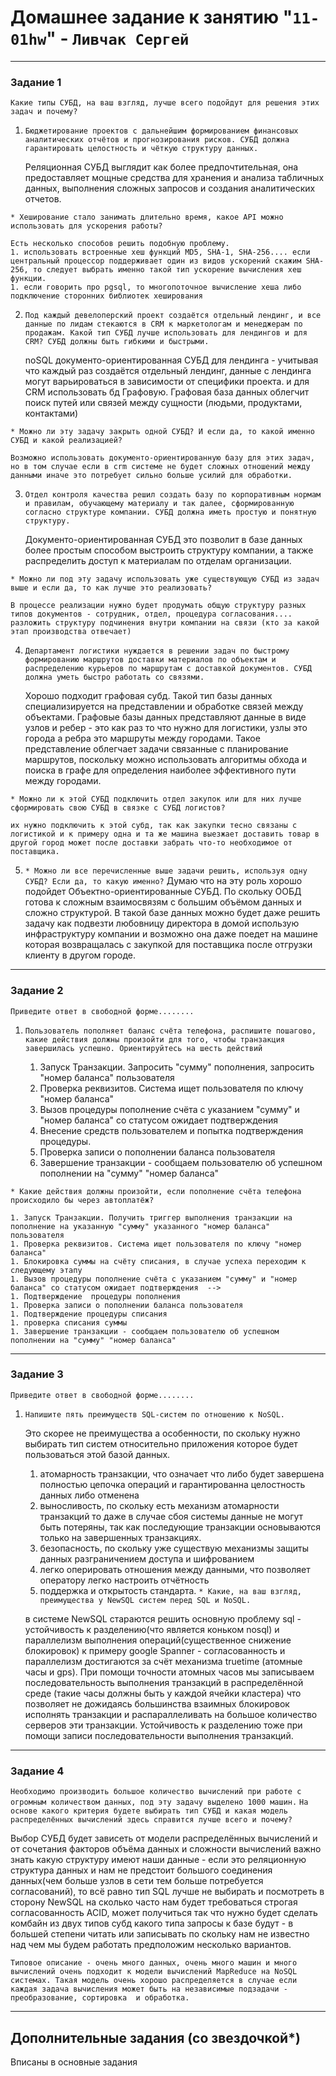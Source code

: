 # Домашнее задание к занятию "`11-01hw`" - `Ливчак Сергей`

---

### Задание 1

`Какие типы СУБД, на ваш взгляд, лучше всего подойдут для решения этих задач и почему?`

1. `Бюджетирование проектов с дальнейшим формированием финансовых аналитических отчётов и прогнозирования рисков. СУБД должна гарантировать целостность и чёткую структуру данных.`

    Реляционная СУБД выглядит как более предпочтительная, она предоставляет мощные средства для хранения и анализа табличных данных, выполнения сложных запросов и создания аналитических отчетов.

 `* Хеширование стало занимать длительно время, какое API можно использовать для ускорения работы?`

    Есть несколько способов решить подобную проблему.
    1. использовать встроенные хеш функций MD5, SHA-1, SHA-256.... если центральный процессор поддерживает один из видов ускорений скажим SHA-256, то следует выбрать именно такой тип ускорение вычисления хеш функции.
    1. если говорить про pgsql, то многопоточное вычисление хеша либо подключение сторонних библиотек хеширования 


2. `Под каждый девелоперский проект создаётся отдельный лендинг, и все данные по лидам стекаются в CRM к маркетологам и менеджерам по продажам. Какой тип СУБД лучше использовать для лендингов и для CRM? СУБД должны быть гибкими и быстрыми.`

    noSQL документо-ориентированная СУБД для лендинга - учитывая что каждый раз создаётся отдельный лендинг, данные с лендинга могут варьироваться в зависимости от специфики проекта.
    и для CRM использовать бд Графовую. Графовая база данных облегчит поиск путей или связей между сущности (людьми, продуктами, контактами)

 `* Можно ли эту задачу закрыть одной СУБД? И если да, то какой именно СУБД и какой реализацией?`

    Возможно использовать документо-ориентированную базу для этих задач, но в том случае если в crm системе не будет сложных отношений между данными иначе это потребует сильно больше усилий для обработки. 


3. `Отдел контроля качества решил создать базу по корпоративным нормам и правилам, обучающему материалу и так далее, сформированную согласно структуре компании. СУБД должна иметь простую и понятную структуру.`

    Документо-ориентированная СУБД это позволит в базе данных более простым способом выстроить структуру компании, а также распределить доступ к материалам по отделам организации. 

 `* Можно ли под эту задачу использовать уже существующую СУБД из задач выше и если да, то как лучше это реализовать?`

    В процессе реализации нужно будет продумать общую структуру разных типов документов - сотрудник, отдел, процедура согласования.... разложить структуру подчинения внутри компании на связи (кто за какой этап производства отвечает)


4. `Департамент логистики нуждается в решении задач по быстрому формированию маршрутов доставки материалов по объектам и распределению курьеров по маршрутам с доставкой документов. СУБД должна уметь быстро работать со связями.`

    Хорошо подходит графовая субд. Такой тип базы данных специализируется на представлении и обработке связей между объектами. Графовые базы данных представляют данные в виде узлов и ребер - это как раз то что нужно для логистики, узлы это города а ребра это маршруты между городами. Такое представление облегчает задачи связанные с планирование маршрутов, поскольку можно использовать алгоритмы обхода и поиска в графе для определения наиболее эффективного пути между городами.

 `* Можно ли к этой СУБД подключить отдел закупок или для них лучше сформировать свою СУБД в связке с СУБД логистов?`

    их нужно подключить к этой субд, так как закупки тесно связаны с логистикой и к примеру одна и та же машина выезжает доставить товар в другой город может после доставки забрать что-то необходимое от поставщика.


5. `* Можно ли все перечисленные выше задачи решить, используя одну СУБД? Если да, то какую именно?`
    Думаю что на эту роль хорошо подойдет Объектно-ориентированные СУБД. По скольку ООБД готова к сложным взаимосвязям с большим объёмом данных и сложно структурой. В такой базе данных можно будет даже решить задачу как подвезти любовницу директора в домой использую инфраструктуру компании и возможно она даже поедет на машине которая возвращалась с закупкой для поставщика после отгрузки клиенту в другом городе. 
 

---

### Задание 2

`Приведите ответ в свободной форме........`

1. `Пользователь пополняет баланс счёта телефона, распишите пошагово, какие действия должны произойти для того, чтобы транзакция завершилась успешно. Ориентируйтесь на шесть действий`

    1. Запуск Транзакции. Запросить "сумму" пополнения, запросить "номер баланса" пользователя 
    1. Проверка реквизитов. Система ищет пользователя по ключу "номер баланса"
    1. Вызов процедуры пополнение счёта с указанием "сумму" и "номер баланса" со статусом ожидает подтверждения 
    1. Внесение средств пользователем и попытка подтверждения процедуры.
    1. Проверка записи о пополнении баланса пользователя
    1. Завершение транзакции - сообщаем пользователю об успешном пополнении на "сумму" "номер баланса"


 `* Какие действия должны произойти, если пополнение счёта телефона происходило бы через автоплатёж?`

    1. Запуск Транзакции. Получить триггер выполнения транзакции на пополнение на указанную "сумму" указанного "номер баланса" пользователя
    1. Проверка реквизитов. Система ищет пользователя по ключу "номер баланса"
    1. Блокировка суммы на счёту списания, в случае успеха переходим к следующему этапу
    1. Вызов процедуры пополнение счёта с указанием "сумму" и "номер баланса" со статусом ожидает подтверждения  -->
    1. Подтверждение  процедуры пополнения
    1. Проверка записи о пополнении баланса пользователя  
    1. Подтверждение процедуры списания
    1. проверка списания суммы 
    1. Завершение транзакции - сообщаем пользователю об успешном пополнении на "сумму" "номер баланса"

---

### Задание 3

`Приведите ответ в свободной форме........`

1. `Напишите пять преимуществ SQL-систем по отношению к NoSQL.`

    Это скорее не преимущества а особенности, по скольку нужно выбирать тип систем относительно приложения которое будет пользоваться этой базой данных.
    1. атомарность транзакции, что означает что либо будет завершена полностью цепочка операций и гарантированна целостность данных либо отменена
    2. выносливость, по скольку есть механизм атомарности транзакций то даже в случае сбоя системы данные не могут быть потеряны, так как последующие транзакции основываются только на завершенных транзакциях.
    3. безопасность, по скольку уже существую механизмы защиты данных разграничением доступа и шифрованием
    4. легко оперировать отношения между данными, что позволяет оператору легко настроить отчётность
    5. поддержка и открытость стандарта.
 `* Какие, на ваш взгляд, преимущества у NewSQL систем перед SQL и NoSQL.`

    в системе NewSQL стараются решить основную проблему sql - устойчивость к разделению(что является коньком nosql) и параллелизм выполнения операций(существенное снижение блокировок)
    к примеру google Spanner - согласованность и параллелизм достигаются за счёт механизма truetime (атомные часы и gps). При помощи точности атомных часов мы записываем последовательность выполнения транзакций в распределённой среде (такие часы должны быть у каждой ячейки кластера) что позволяет не дожидаясь большинства взаимных блокировок исполнять транзакции и распараллеливать на большое количество серверов эти транзакции. Устойчивость к разделению тоже при помощи записи последовательности выполнения транзакций.

---

### Задание 4

`Необходимо производить большое количество вычислений при работе с огромным количеством данных, под эту задачу выделено 1000 машин.`
`На основе какого критерия будете выбирать тип СУБД и какая модель распределённых вычислений здесь справится лучше всего и почему?`

Выбор СУБД будет зависеть от модели распределённых вычислений и от сочетания факторов объёма данных и сложности вычислений 
    важно знать какую структуру имеют наши данные - если это реляционную структура данных и нам не предстоит большого соединения данных(чем больше узлов в сети тем больше потребуется согласований), то всё равно тип SQL лучше не выбирать и посмотреть в сторону NewSQL
    на сколько часто нам будет требоваться строгая согласованность ACID, может получиться так что нужно будет сделать комбайн из двух типов субд
    какого типа запросы к базе будут - в большей степени читать или записывать 
    по скольку нам не известно над чем мы будем работать предположим несколько вариантов. 

    Типовое описание - очень много данных, очень много машин и много вычислений очень подходит к модели вычислений MapReduce на NoSQL системах. Такая модель очень хорошо распределяется в случае если каждая задача вычисления может быть на независимые подзадачи - преобразование, сортировка  и обработка.

---

## Дополнительные задания (со звездочкой*)

Вписаны в основные задания